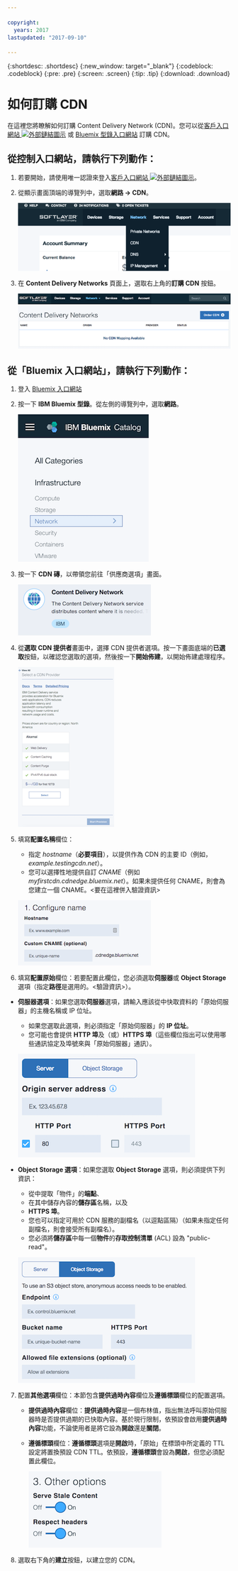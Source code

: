```yaml
---

copyright:
  years: 2017
lastupdated: "2017-09-10"

---
```


{:shortdesc: .shortdesc}
{:new_window: target="_blank"}
{:codeblock: .codeblock}
{:pre: .pre}
{:screen: .screen}
{:tip: .tip}
{:download: .download}

# 如何訂購 CDN

在這裡您將瞭解如何訂購 Content Delivery Network (CDN)。您可以從[客戶入口網站 ![外部鏈結圖示](../../icons/launch-glyph.svg "外部鏈結圖示")](https://control.softlayer.com/) 或 [Bluemix 型錄入口網站](https://www.ibm.com/cloud-computing/bluemix/) 訂購 CDN。

## 從控制入口網站，請執行下列動作：

1. 若要開始，請使用唯一認證來登入[客戶入口網站 ![外部鏈結圖示](../../icons/launch-glyph.svg "外部鏈結圖示")](https://control.softlayer.com/)。

2. 從顯示畫面頂端的導覽列中，選取**網路 -> CDN**。

   ![「網路」功能表選項](images/network-cdn.png)

3. 在 **Content Delivery Networks** 頁面上，選取右上角的**訂購 CDN** 按鈕。

	![選取訂購 CDN](images/order-cdn-button.png)

## 從「Bluemix 入口網站」，請執行下列動作：

1. 登入 [Bluemix 入口網站](https://www.ibm.com/cloud-computing/bluemix/)

2. 按一下 **IBM Bluemix 型錄**。從左側的導覽列中，選取**網路**。

   ![Bluemix CDN 導覽](images/bluemix_navigation.png)

3. 按一下 **CDN 磚**，以帶領您前往「供應商選項」畫面。

   ![Bluemix CDN 圖示](images/bluemix_tile.png)

4. 從**選取 CDN 提供者**畫面中，選擇 CDN 提供者選項。按一下畫面底端的**已選取**按鈕，以確認您選取的選項，然後按一下**開始佈建**，以開始佈建處理程序。

	![選取 CDN 提供者](images/newReducedSizeVendorSelectAndProvision.png)
	
5. 填寫**配置名稱**欄位： 
      * 指定 _hostname_（**必要項目**），以提供作為 CDN 的主要 ID（例如，_example.testingcdn.net_）。
      * 您可以選擇性地提供自訂 _CNAME_（例如 _myfirstcdn.cdnedge.bluemix.net_）。如果未提供任何 CNAME，則會為您建立一個 CNAME。<要在這裡併入驗證資訊>
      
      ![配置名稱](images/configure-hostname-cname.png)
		
6. 填寫**配置原始**欄位：若要配置此欄位，您必須選取**伺服器**或 **Object Storage** 選項（指定**路徑**是選用的。<驗證資訊>）。
		
  * **伺服器選項**：如果您選取**伺服器**選項，請輸入應該從中快取資料的「原始伺服器」的主機名稱或 IP 位址。 
      * 如果您選取此選項，則必須指定「原始伺服器」的 **IP 位址**。
      * 您可能也會提供 **HTTP 埠**及（或）**HTTPS 埠**（這些欄位指出可以使用哪些通訊協定及埠號來與「原始伺服器」通訊）。

	   ![配置原始伺服器](images/configure-origin-server.png)
		
  * **Object Storage 選項**：如果您選取 **Object Storage** 選項，則必須提供下列資訊：
      * 從中提取「物件」的**端點**、
      * 在其中儲存內容的**儲存區**名稱，以及
      * **HTTPS 埠**。
      * 您也可以指定可用於 CDN 服務的副檔名（以逗點區隔）（如果未指定任何副檔名，則會接受所有副檔名）。
      * 您必須將**儲存區**中每一個**物件**的**存取控制清單** (ACL) 設為 "public-read"。
		
	   ![配置物件儲存空間](images/configure-origin-object-storage.png)

7. 配置**其他選項**欄位：本節包含**提供過時內容**欄位及**遵循標頭**欄位的配置選項。
    
     * **提供過時內容**欄位：**提供過時內容**是一個布林值，指出無法呼叫原始伺服器時是否提供過期的已快取內容。基於現行限制，依預設會啟用**提供過時內容**功能，不論使用者是將它設為**開啟**還是**關閉**。
     * **遵循標頭**欄位：**遵循標頭**選項是**開啟**時，「原始」在標頭中所定義的 TTL 設定將置換預設 CDN TTL。依預設，**遵循標頭**會設為**開啟**，但您必須配置此欄位。

		![其他選項](images/other-options.png)
		
8. 選取右下角的**建立**按鈕，以建立您的 CDN。

